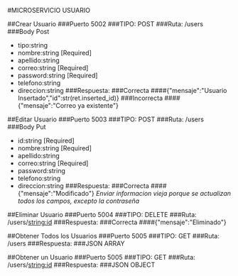 #MICROSERVICIO USUARIO

##Crear Usuario
###Puerto 5002
###TIPO: POST
###Ruta: /users
###Body Post
- tipo:string
- nombre:string [Required]
- apellido:string
- correo:string [Required]
- password:string [Required]
- telefono:string
- direccion:string
###Respuesta:
###Correcta
####{"mensaje":"Usuario Insertado","id":str(ret.inserted_id)}
###Incorrecta
####{"mensaje":"Correo ya existente"}

##Editar Usuario
###Puerto 5003
###TIPO: POST
###Ruta: /users
###Body Put
- id:string [Required]
- nombre:string [Required]
- apellido:string 
- correo:string [Required]
- password:string 
- telefono:string 
- direccion:string 
###Respuesta:
###Correcta
####{"mensaje":"Modificado"}
*Enviar informacion vieja porque se actualizan todos los campos, excepto la contraseña*

##Eliminar Usuario
###Puerto 5004
###TIPO: DELETE
###Ruta: /users/<string:id>
###Respuesta:
###Correcta
####{"mensaje":"Eliminado"}

##Obtener Todos los Usuarios
###Puerto 5005
###TIPO: GET
###Ruta: /users
###Respuesta:
###JSON ARRAY

##Obtener un Usuario
###Puerto 5005
###TIPO: GET
###Ruta: /users/<string:id>
###Respuesta:
###JSON OBJECT
